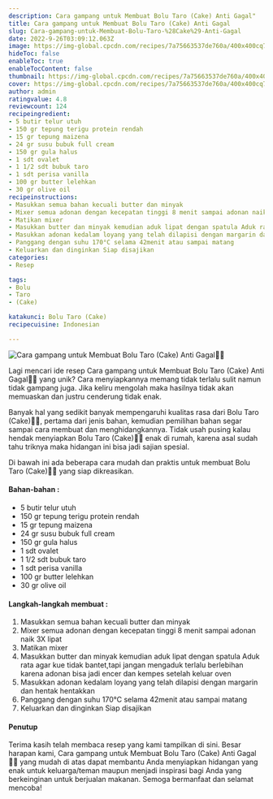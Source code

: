 ```yaml
---
description: Cara gampang untuk Membuat Bolu Taro (Cake) Anti Gagal"
title: Cara gampang untuk Membuat Bolu Taro (Cake) Anti Gagal
slug: Cara-gampang-untuk-Membuat-Bolu-Taro-%28Cake%29-Anti-Gagal
date: 2022-9-26T03:09:12.063Z
image: https://img-global.cpcdn.com/recipes/7a75663537de760a/400x400cq70/photo.jpg
hideToc: false
enableToc: true
enableTocContent: false
thumbnail: https://img-global.cpcdn.com/recipes/7a75663537de760a/400x400cq70/photo.jpg
cover: https://img-global.cpcdn.com/recipes/7a75663537de760a/400x400cq70/photo.jpg
author: admin
ratingvalue: 4.8
reviewcount: 124
recipeingredient:
- 5 butir telur utuh
- 150 gr tepung terigu protein rendah
- 15 gr tepung maizena
- 24 gr susu bubuk full cream
- 150 gr gula halus
- 1 sdt ovalet
- 1 1/2 sdt bubuk taro
- 1 sdt perisa vanilla
- 100 gr butter lelehkan
- 30 gr olive oil
recipeinstructions:
- Masukkan semua bahan kecuali butter dan minyak
- Mixer semua adonan dengan kecepatan tinggi 8 menit sampai adonan naik 3X lipat
- Matikan mixer
- Masukkan butter dan minyak kemudian aduk lipat dengan spatula Aduk rata agar kue tidak bantet,tapi jangan mengaduk terlalu berlebihan karena adonan bisa jadi encer dan kempes setelah keluar oven
- Masukkan adonan kedalam loyang yang telah dilapisi dengan margarin dan hentak hentakkan
- Panggang dengan suhu 170°C selama 42menit atau sampai matang
- Keluarkan dan dinginkan Siap disajikan
categories:
- Resep

tags:
- Bolu
- Taro
- (Cake)

katakunci: Bolu Taro (Cake)
recipecuisine: Indonesian

---
```


![Cara gampang untuk Membuat Bolu Taro (Cake) Anti Gagal👩‍🍳](https://img-global.cpcdn.com/recipes/7a75663537de760a/400x400cq70/photo.jpg)

Lagi mencari ide resep Cara gampang untuk Membuat Bolu Taro (Cake) Anti Gagal👩‍🍳 yang unik? Cara menyiapkannya memang tidak terlalu sulit namun tidak gampang juga. Jika keliru mengolah maka hasilnya tidak akan memuaskan dan justru cenderung tidak enak.

Banyak hal yang sedikit banyak mempengaruhi kualitas rasa dari Bolu Taro (Cake)👩‍🍳, pertama dari jenis bahan, kemudian pemilihan bahan segar sampai cara membuat dan menghidangkannya. Tidak usah pusing kalau hendak menyiapkan Bolu Taro (Cake)👩‍🍳 enak di rumah, karena asal sudah tahu triknya maka hidangan ini bisa jadi sajian spesial.

Di bawah ini ada beberapa cara mudah dan praktis untuk membuat Bolu Taro (Cake)👩‍🍳 yang siap dikreasikan.

<!--inarticleads1-->

#### Bahan-bahan :

- 5 butir telur utuh
- 150 gr tepung terigu protein rendah
- 15 gr tepung maizena
- 24 gr susu bubuk full cream
- 150 gr gula halus
- 1 sdt ovalet
- 1 1/2 sdt bubuk taro
- 1 sdt perisa vanilla
- 100 gr butter lelehkan
- 30 gr olive oil

<!--inarticleads2-->

#### Langkah-langkah membuat :

1. Masukkan semua bahan kecuali butter dan minyak
1. Mixer semua adonan dengan kecepatan tinggi 8 menit sampai adonan naik 3X lipat
1. Matikan mixer
1. Masukkan butter dan minyak kemudian aduk lipat dengan spatula Aduk rata agar kue tidak bantet,tapi jangan mengaduk terlalu berlebihan karena adonan bisa jadi encer dan kempes setelah keluar oven
1. Masukkan adonan kedalam loyang yang telah dilapisi dengan margarin dan hentak hentakkan
1. Panggang dengan suhu 170°C selama 42menit atau sampai matang
1. Keluarkan dan dinginkan Siap disajikan

#### Penutup

Terima kasih telah membaca resep yang kami tampilkan di sini. Besar harapan kami, Cara gampang untuk Membuat Bolu Taro (Cake) Anti Gagal👩‍🍳 yang mudah di atas dapat membantu Anda menyiapkan hidangan yang enak untuk keluarga/teman maupun menjadi inspirasi bagi Anda yang berkeinginan untuk berjualan makanan. Semoga bermanfaat dan selamat mencoba!